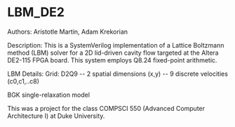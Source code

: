 # LBM_DE2

Authors: Aristotle Martin, Adam Krekorian

Description: This is a SystemVerilog implementation
of a Lattice Boltzmann method (LBM) solver for a 2D lid-driven cavity
flow targeted at the Altera DE2-115 FPGA board. This system
employs Q8.24 fixed-point arithmetic.

LBM Details:
Grid: D2Q9
	-- 2 spatial dimensions (x,y)
	-- 9 discrete velocities (c0,c1,..c8)
	
BGK single-relaxation model

This was a project for the class COMPSCI 550 (Advanced Computer Architecture I) at Duke University.
